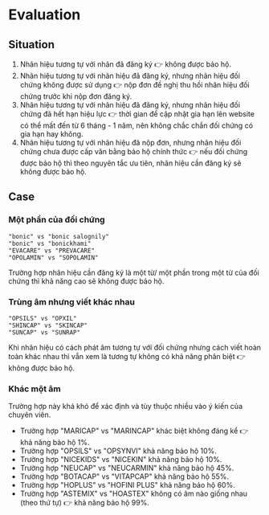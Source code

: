 # Evaluation
## Situation
1. Nhãn hiệu tương tự với nhãn đã đăng ký :point_right: không được bảo hộ.
2. Nhãn hiệu tương tự với nhãn hiệu đã đăng ký, nhưng nhãn hiệu đối chứng không được sử dụng :point_right: nộp đơn đề nghị thu hồi nhãn hiệu đối chứng trước khi nộp đơn đăng ký.
3. Nhãn hiệu tương tự với nhãn hiệu đã đăng ký, nhưng nhãn hiệu đối chứng đã hết hạn hiệu  lực :point_right: thời gian để cập nhật gia hạn lên website có thể mất đến từ 6 tháng - 1 năm, nên không chắc chắn đối chứng có gia hạn hay không.
4. Nhãn hiệu tương tự với nhãn hiệu đã nộp đơn, nhưng nhãn hiệu đối chứng chưa được cấp văn bằng bảo hộ chính thức :point_right: nếu đối chứng được bảo hộ thì theo nguyên tắc ưu tiên, nhãn hiệu cần đăng ký sẽ không được bảo hộ.

## Case
### Một phần của đối chứng
```
"bonic" vs "bonic salognily"
"bonic" vs "bonickhami"
"EVACARE" vs "PREVACARE"
"OPOLAMIN" vs "SOPOLAMIN"
```
Trường hợp nhãn hiệu cần đăng ký là một từ/ một phần trong một từ của đối chứng thì khả năng cao sẽ không được bảo hộ.
### Trùng âm nhưng viết khác nhau
```
"OPSILS" vs "OPXIL"
"SHINCAP" vs "SKINCAP"
"SUNCAP" vs "SUNRAP"
```
Khi nhãn hiệu có cách phát âm tương tự với đối chứng nhưng cách viết hoàn toàn khác nhau thì vẫn xem là tương tự không có khả năng phân biệt :point_right: không được bảo hộ.
### Khác một âm
Trường hợp này khá khó để xác định và tùy thuộc nhiều vào ý kiến của chuyên viên.
* Trường hợp "MARICAP" vs "MARINCAP" khác biệt không đáng kể :point_right: khả năng bảo hộ 1%.
* Trường hợp "OPSILS" vs "OPSYNVI" khả năng bảo hộ 10%.
* Trường hợp "NICEKIDS" vs "NICEKIN" khả năng bảo hộ 10%.
* Trường hợp "NEUCAP" vs "NEUCARMIN" khả năng bảo hộ 45%.
* Trường hợp "BOTACAP" vs "VITAPCAP" khả năng bảo hộ 55%.
* Trường hợp "HOPLUS" vs "HOFINI PLUS" khả năng bảo hộ 60%.
* Trường hợp "ASTEMIX" vs "HOASTEX" không có âm nào giống nhau (theo thứ tự) :point_right: khả năng bảo hộ 99%.